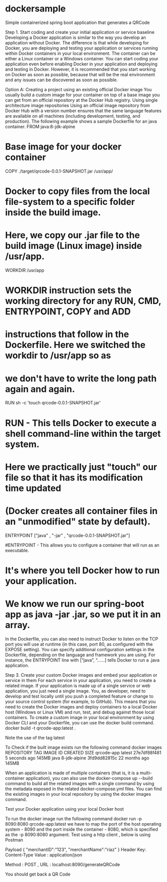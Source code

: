 # dockersample
Simple containerized spring boot application that generates a QRCode

Step 1. Start coding and create your initial application or service baseline 
Developing a Docker application is similar to the way you develop an application without Docker. The difference is that while developing for Docker, you are deploying and testing your application or services running within Docker containers in your local environment. The container can be either a Linux container or a Windows container. 
You can start coding your application even before enabling Docker in your application and deploying and testing in Docker. However, it is recommended that you start working on Docker as soon as possible, because that will be the real environment and any issues can be discovered as soon as possible. 


Option A: Creating a project using an existing official Docker image 
You usually build a custom image for your container on top of a base image you can get from an official repository at the Docker Hub registry. 
Using single architecture image repositories 
Using an official  image repository from Docker Hub with a version number ensures that the same language features are available on all machines (including development, testing, and production). 
The following example shows a sample Dockerfile for an java container. 
FROM java:8-jdk-alpine 

# Base image for your docker container

COPY ./target/qrcode-0.0.1-SNAPSHOT.jar /usr/app/ 

# Docker to copy files from the local file-system to a specific folder inside the build image. 
# Here, we copy our .jar file to the build image (Linux image) inside /usr/app.

WORKDIR /usr/app 
# WORKDIR instruction sets the working directory for any RUN, CMD, ENTRYPOINT, COPY and ADD 
# instructions that follow in the Dockerfile. Here we switched the workdir to /usr/app so as 
# we don't have to write the long path again and again.

RUN sh -c 'touch qrcode-0.0.1-SNAPSHOT.jar'
# RUN - This tells Docker to execute a shell command-line within the target system. 
# Here we practically just "touch" our file so that it has its modification time updated 
# (Docker creates all container files in an "unmodified" state by default).

ENTRYPOINT ["java" , "-jar" , "qrcode-0.0.1-SNAPSHOT.jar"]

#ENTRYPOINT - This allows you to configure a container that will run as an executable. 
# It's where you tell Docker how to run your application. 
# We know we run our spring-boot app as java -jar <app-name>.jar, so we put it in an array.

In the Dockerfile, you can also need to instruct Docker to listen on the TCP port you will use at runtime (in this case, port 80, as configured with the EXPOSE setting). 
You can specify additional configuration settings in the Dockerfile, depending on the language and framework you are using. For instance, the ENTRYPOINT line with [“java”, “……]  tells Docker to run a .java  application. 



Step 3. Create your custom Docker images and embed your application or service in them 
For each service in your application, you need to create a related image. If your application is made up of a single service or web application, you just need a single image. 
You, as developer, need to develop and test locally until you push a completed feature or change to your source control system (for example, to GitHub). This means that you need to create the Docker images and deploy containers to a local Docker host (Windows or Linux VM) and run, test, and debug against those local containers. 
To create a custom image in your local environment by using Docker CLI and your Dockerfile, you can use the docker build command. 
docker build -t qrcode-app:latest . 

Note the use of the tag latest

To Check if the built image exists run the following command
docker images
REPOSITORY          TAG                 IMAGE ID            CREATED             SIZE
qrcode-app          latest              27e7df88f481        5 seconds ago       145MB
java                8-jdk-alpine        3fd9dd82815c        22 months ago       145MB

When an application is made of multiple containers (that is, it is a multi-container application), you can also use the docker-compose up --build command to build all the related images with a single command by using the metadata exposed in the related docker-compose.yml files. 
You can find the existing images in your local repository by using the docker images command. 



Test your Docker application using your local Docker host 

To run the docker image run the following command
docker run -p 8090:8080 qrcode-app:latest
we have to map the port of the host operating system - 8090 and the port inside the container - 8080, which is specified as the -p 8090:8080 argument.
Test using a http client , below is using Postman

Payload 
{
	"merchantID":"123",
	"merchantName":"riaz"
}
Header
Key: Content-Type 		Value : application/json


Method : POST , URL : localhost:8090/generateQRCode

You should get back a QR Code

 


